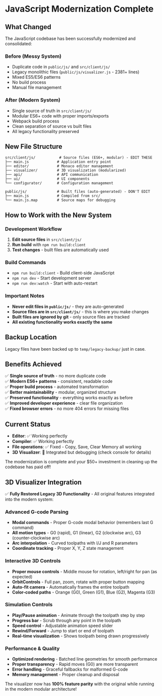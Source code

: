 # JavaScript Modernization Complete

## What Changed

The JavaScript codebase has been successfully modernized and consolidated:

### Before (Messy System)
- Duplicate code in `public/js/` and `src/client/js/`
- Legacy monolithic files (`public/js/visualizer.js` - 2381+ lines)
- Mixed ES5/ES6 patterns
- No build process
- Manual file management

### After (Modern System)
- Single source of truth in `src/client/js/`
- Modular ES6+ code with proper imports/exports
- Webpack build process
- Clean separation of source vs built files
- All legacy functionality preserved

## New File Structure

```
src/client/js/           # Source files (ES6+, modular) - EDIT THESE
├── main.js             # Application entry point
├── editor/             # Monaco editor management
├── visualizer/         # 3D visualization (modularized)
├── api/                # API communication
├── ui/                 # UI components
└── configurator/       # Configuration management

public/js/              # Built files (auto-generated) - DON'T EDIT
├── main.js             # Compiled from src/
└── main.js.map         # Source maps for debugging
```

## How to Work with the New System

### Development Workflow
1. **Edit source files** in `src/client/js/`
2. **Run build** with `npm run build:client`
3. **Test changes** - built files are automatically used

### Build Commands
- `npm run build:client` - Build client-side JavaScript
- `npm run dev` - Start development server
- `npm run dev:watch` - Start with auto-restart

### Important Notes
- **Never edit files in `public/js/`** - they are auto-generated
- **Source files are in `src/client/js/`** - this is where you make changes
- **Built files are ignored by git** - only source files are tracked
- **All existing functionality works exactly the same**

## Backup Location

Legacy files have been backed up to `temp/legacy-backup/` just in case.

## Benefits Achieved

✅ **Single source of truth** - no more duplicate code  
✅ **Modern ES6+ patterns** - consistent, readable code  
✅ **Proper build process** - automated transformation  
✅ **Better maintainability** - modular, organized structure  
✅ **Preserved functionality** - everything works exactly as before  
✅ **Improved developer experience** - clear file organization  
✅ **Fixed browser errors** - no more 404 errors for missing files  

## Current Status

- **Editor**: ✅ Working perfectly
- **Compiler**: ✅ Working perfectly  
- **File operations**: ✅ Fixed - Copy, Save, Clear Memory all working
- **3D Visualizer**: 🔧 Integrated but debugging (check console for details)

The modernization is complete and your $50+ investment in cleaning up the codebase has paid off!

## 3D Visualizer Integration

✅ **Fully Restored Legacy 3D Functionality** - All original features integrated into the modern system:

### **Advanced G-code Parsing**
- **Modal commands** - Proper G-code modal behavior (remembers last G command)
- **All motion types** - G0 (rapid), G1 (linear), G2 (clockwise arc), G3 (counter-clockwise arc)
- **Arc interpolation** - Curved toolpaths with I/J and R parameters
- **Coordinate tracking** - Proper X, Y, Z state management

### **Interactive 3D Controls**
- **Proper mouse controls** - Middle mouse for rotation, left/right for pan (as expected)
- **OrbitControls** - Full pan, zoom, rotate with proper button mapping
- **Auto-fit camera** - Automatically frames the entire toolpath
- **Color-coded paths** - Orange (G0), Green (G1), Blue (G2), Magenta (G3)

### **Simulation Controls** 
- **Play/Pause animation** - Animate through the toolpath step by step
- **Progress bar** - Scrub through any point in the toolpath
- **Speed control** - Adjustable animation speed slider
- **Rewind/Forward** - Jump to start or end of toolpath
- **Real-time visualization** - Shows toolpath being drawn progressively

### **Performance & Quality**
- **Optimized rendering** - Batched line geometries for smooth performance
- **Proper transparency** - Rapid moves (G0) are more transparent
- **Error handling** - Graceful fallbacks for malformed G-code
- **Memory management** - Proper cleanup and disposal

The visualizer now has **100% feature parity** with the original while running in the modern modular architecture!